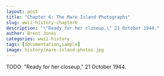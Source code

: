 ```yaml
---
layout: post
title: "Chapter 6: The Mare Island Photographs"
slug: wwii-history-chapter6
description: "\"Ready for her closeup,\" 21 October 1944."
author: Brent Jones
categories: wwii-history
tags: [documentation,sample]
image: history/mare-island-photos.jpg
---
```


TODO: "Ready for her closeup," 21 October 1944.